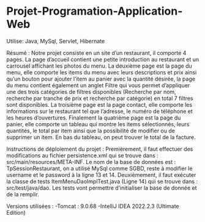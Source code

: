 # Projet-Programation-Application-Web
Utilise: Java, MySql, Servlet, Hibernate


Résumé : Notre projet consiste en un site d’un restaurant, il comporte 4 pages. La page d’accueil contient une petite introduction au restaurant et un carrousel affichant les photos du menu. La deuxième page est la page du menu, elle comporte les items du menu avec leurs descriptions et prix ainsi qu’un bouton pour ajouter l’item au panier avec la quantité désirée, la page du menu contient également un anglet Filtre qui vous permet d’appliquer une des trois catégories de filtres disponibles (Recherche par nom, recherche par tranche de prix et recherche par catégorie) en total 7 filtres sont disponibles. La troisième page est la page contact, elle comporte les informations sur le restaurant tel que l’adresse, le numéro de téléphone et les heures d’ouvertures. Finalement la quatrième page est la page du panier, elle comporte un tableau qui montre les items sélectionnés, leurs quantités, le total par item ainsi que la possibilité de modifier ou de supprimer un item. En bas du tableau, on peut trouver le total de la facture.

Instructions de déploiement du projet : Premièrement, il faut effectuer des modifications au fichier persistence.xml qui se trouve dans : src/main/resources/META-INF. Le nom de la base de données est : TpSessionRestaurant, on a utilisé MySql comme SGBD, reste à modifier le username et le password à la ligne 13 et 14.
Deuxièmement, il faut exécuter la classe de tests ItemMenuDaoImplTest.java (Ligne 14) qui se trouve dans : src/test/java/dao. Les tests vont permettre d’initialiser la base de donnée et de la remplir.

Versions utilisées :
-Tomcat : 9.0.68
-IntelliJ IDEA 2022.2.3 (Ultimate Edition)
